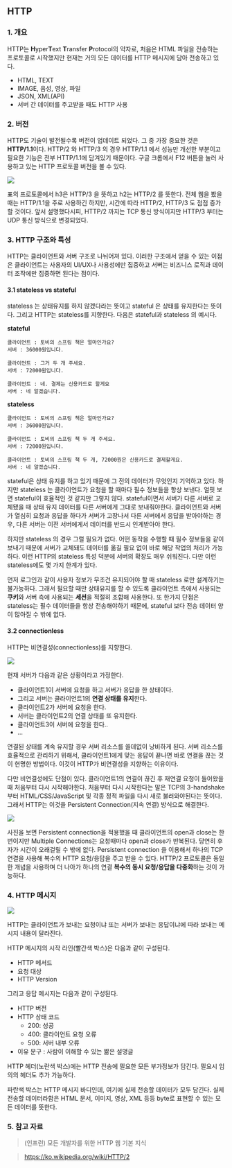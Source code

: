 ## HTTP

### 1. 개요

HTTP는 **H**yper**T**ext **T**ransfer **P**rotocol의 약자로, 처음은 HTML 파일을 전송하는 프로토콜로 시작했지만
현재는 거의 모든 데이터를 HTTP 메시지에 담아 전송하고 있다.

- HTML, TEXT
- IMAGE, 음성, 영상, 파일
- JSON, XML(API)
- 서버 간 데이터를 주고받을 때도 HTTP 사용

### 2. 버전

HTTP도 기술이 발전될수록 버전이 업데이트 되었다. 그 중 가장 중요한 것은 **HTTP/1.1**이다.
HTTP/2 와 HTTP/3 의 경우 HTTP/1.1 에서 성능만 개선한 부분이고 필요한 기능은 전부 HTTP/1.1에 담겨있기 때문이다.
구글 크롬에서 F12 버튼을 눌러 사용하고 있는 HTTP 프로토콜 버전을 볼 수 있다.

![](https://media.vlpt.us/images/dailyzett/post/0a3c249a-6784-49ca-b601-a93744083913/image.png)

표의 프로토콜에서 h3은 HTTP/3 을 뜻하고 h2는 HTTP/2 를 뜻한다.
전체 웹을 봤을 때는 HTTP/1.1을 주로 사용하긴 하지만, 시간에 따라 HTTP/2, HTTP/3 도 점점 증가할 것이다.
앞서 설명했다시피, HTTP/2 까지는 TCP 통신 방식이지만 HTTP/3 부터는 UDP 통신 방식으로 변경되었다.

### 3. HTTP 구조와 특성

HTTP는 클라이언트와 서버 구조로 나뉘어져 있다.
이러한 구조에서 얻을 수 있는 이점은 클라이언트는 사용자의 UI/UX나 사용성에만 집중하고 서버는 비즈니스 로직과 데이터 조작에만 집중하면 된다는 점이다.

#### 3.1 stateless vs stateful

stateless 는 상태유지를 하지 않겠다라는 뜻이고 stateful 은 상태를 유지한다는 뜻이다.
그리고 HTTP는 stateless를 지향한다. 다음은 stateful과 stateless 의 예시다.

**stateful**
```text
클라이언트 : 토비의 스프링 책은 얼마인가요?
서버 : 36000원입니다.

클라이언트 : 그거 두 개 주세요.
서버 : 72000원입니다.

클라이언트 : 네. 결제는 신용카드로 할게요
서버 : 네 알겠습니다.
```

**stateless**

```text
클라이언트 : 토비의 스프링 책은 얼마인가요?
서버 : 36000원입니다.

클라이언트 : 토비의 스프링 책 두 개 주세요.
서버 : 72000원입니다.

클라이언트 : 토비의 스프링 책 두 개, 72000원은 신용카드로 결제할게요.
서버 : 네 알겠습니다.
```

stateful은 상태 유지를 하고 있기 때문에 그 전의 데이터가 무엇인지 기억하고 있다. 하지만 stateless 는 클라이언트가
요청을 할 때마다 필수 정보들을 항상 보낸다. 얼핏 보면 stateful이 효율적인 것 같지만 그렇지 않다.
stateful이면서 서버가 다른 서버로 교체됐을 때 상태 유지 데이터를 다른 서버에게 그대로 보내줘야한다.
클라이언트와 서버가 열심히 요청과 응답을 하다가 서버가 고장나서 다른 서버에서 응답을 받아야하는 경우, 다른 서버는 이전 서버에게서 데이터를 반드시 인계받아야 한다.

하지만 stateless 의 경우 그럴 필요가 없다.
어떤 동작을 수행할 때 필수 정보들을 같이 보내기 때문에 서버가 교체돼도 데이터를 옮길 필요 없이 바로 해당 작업의 처리가 가능하다.
이런 HTTP의 stateless 특성 덕분에 서버의 확장도 매우 쉬워진다. 다만 이런 stateless에도 몇 가지 한계가 있다.

먼저 로그인과 같이 사용자 정보가 무조건 유지되어야 할 때 stateless 로만 설계하기는 불가능하다. 
그래서 필요할 때만 상태유지를 할 수 있도록 클라이언트 측에서 사용되는 **쿠키**와 서버 측에 사용되는 **세션**을 적절히 조합해 사용한다. 
또 한가지 단점은 stateless는 필수 데이터들을 항상 전송해야하기 때문에, stateful 보다 전송 데이터 양이 많아질 수 밖에 없다.

#### 3.2 connectionless

HTTP는 비연결성(connectionless)를 지향한다.

![](https://media.vlpt.us/images/dailyzett/post/2debfe3e-15f3-45df-8363-e5a8e7cb0b2a/image.png)

현재 서버가 다음과 같은 상황이라고 가정한다.

- 클라이언트1이 서버에 요청을 하고 서버가 응답을 한 상태이다.
- 그리고 서버는 클라이언트1의 **연결 상태를 유지**한다.
- 클라이언트2가 서버에 요청을 한다.
- 서버는 클라이언트2의 연결 상태를 또 유지한다.
- 클라이언트3이 서버에 요청을 한다..
- ...

연결된 상태를 계속 유지할 경우 서버 리소스를 쓸데없이 낭비하게 된다.
서버 리소스를 효율적으로 관리하기 위해서, 클라이언트1에게 맞는 응답이 끝나면 바로 연결을 끊는 것이 현명한 방법이다.
이것이 HTTP가 비연결성을 지향하는 이유이다.

다만 비연결성에도 단점이 있다.
클라이언트1의 연결이 끊긴 후 재연결 요청이 들어왔을 때 처음부터 다시 시작해야한다.
처음부터 다시 시작한다는 말은 TCP의 3-handshake 부터 HTML/CSS/JavaScript 및 각종 정적 파일을 다시 새로 불러와야된다는 뜻이다.
그래서 HTTP는 이것을 Persistent Connection(지속 연결) 방식으로 해결한다.

![](https://upload.wikimedia.org/wikipedia/commons/thumb/d/d5/HTTP_persistent_connection.svg/1280px-HTTP_persistent_connection.svg.png)

사진을 보면 Persistent connection을 적용했을 때 클라이언트의 open과 close는 한 번이지만 Multiple Connections는
요청때마다 open과 close가 반복된다. 당연히 후자가 시간이 오래걸릴 수 밖에 없다.
Persistent connection 을 이용해서 하나의 TCP 연결을 사용해 복수의 HTTP 요청/응답을 주고 받을 수 있다.
HTTP/2 프로토콜은 동일한 개념을 사용하며 더 나아가 하나의 연결 **복수의 동시 요청/응답을 다중화**하는 것이 가능하다.

### 4. HTTP 메시지

![](https://media.vlpt.us/images/dailyzett/post/56039a2e-c3ff-4532-8104-61f721cd05b2/image.png)

HTTP는 클라이언트가 보내는 요청이냐 또는 서버가 보내는 응답이냐에 따라 보내는 메시지 내용이 달라진다.

HTTP 메시지의 시작 라인(빨간색 박스)은 다음과 같이 구성된다.
- HTTP 메서드
- 요청 대상
- HTTP Version

그리고 응답 메시지는 다음과 같이 구성된다.
- HTTP 버전
- HTTP 상태 코드
  - 200: 성공
  - 400: 클라이언트 요청 오류
  - 500: 서버 내부 오류
- 이유 문구 : 사람이 이해할 수 있는 짦은 설명글

HTTP 헤더(노란색 박스)에는 HTTP 전송에 필요한 모든 부가정보가 담긴다. 필요시 임의의 헤더도 추가 가능하다.

파란색 박스는 HTTP 메시지 바디인데, 여기에 실제 전송할 데이터가 모두 담긴다.
실제 전송할 데이터라함은 HTML 문서, 이미지, 영상, XML 등등 byte로 표현할 수 있는 모든 데이터를 뜻한다.

### 5. 참고 자료

> (인프런) 모든 개발자를 위한 HTTP 웹 기본 지식

> https://ko.wikipedia.org/wiki/HTTP/2
